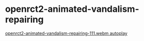 # openrct2-animated-vandalism-repairing
[openrct2-animated-vandalism-repairing-111.webm autoplay](https://github.com/jpknen/openrct2-animated-vandalism-repairing/assets/175154408/53f4a84d-af8e-4bdd-88ef-9ae3f841600b)
